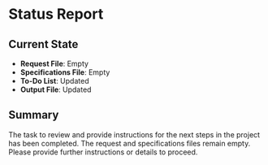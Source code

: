 # Status Report

## Current State
- **Request File**: Empty
- **Specifications File**: Empty
- **To-Do List**: Updated
- **Output File**: Updated

## Summary
The task to review and provide instructions for the next steps in the project has been completed. The request and specifications files remain empty. Please provide further instructions or details to proceed.

